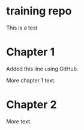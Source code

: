 # training repo

This is a test

# Chapter 1

Added this line using GitHub.

More chapter 1 text.

# Chapter 2

More text.